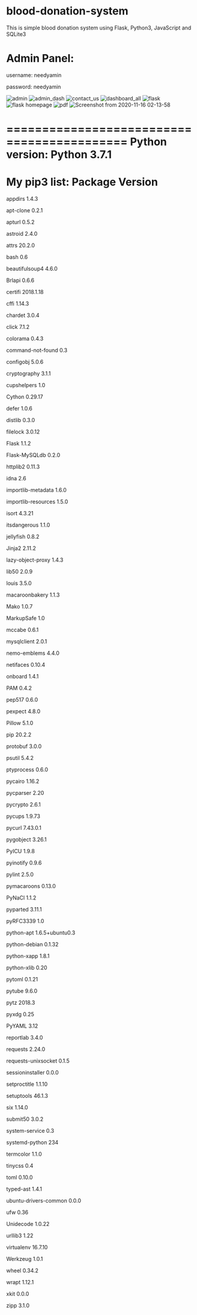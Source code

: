 # blood-donation-system
This is simple blood donation system using Flask, Python3, JavaScript and SQLite3

Admin Panel:
===========================================
username: needyamin

password: needyamin


![admin](https://user-images.githubusercontent.com/16277392/99203424-bfdaad80-27dc-11eb-8fba-0af64f6f0b18.png)
![admin_dash](https://user-images.githubusercontent.com/16277392/99203427-c10bda80-27dc-11eb-9951-d4c1bdab467b.png)
![contact_us](https://user-images.githubusercontent.com/16277392/99203430-c23d0780-27dc-11eb-83c6-aa0f3a725357.png)
![dashboard_all](https://user-images.githubusercontent.com/16277392/99203431-c36e3480-27dc-11eb-949c-5967bfba60ca.png)
![flask](https://user-images.githubusercontent.com/16277392/99203434-c406cb00-27dc-11eb-96d1-92e6d1ae0d4a.png)
![flask homepage](https://user-images.githubusercontent.com/16277392/99203435-c537f800-27dc-11eb-88cd-1e45a6dc7892.png)
![pdf](https://user-images.githubusercontent.com/16277392/99203437-c6692500-27dc-11eb-9e73-65fa6bc1210c.png)
![Screenshot from 2020-11-16 02-13-58](https://user-images.githubusercontent.com/16277392/99203439-c701bb80-27dc-11eb-9e2e-24013eac1993.png)




===========================================
Python version: Python 3.7.1
===========================================
My pip3 list:
Package               Version
===========================================
appdirs               1.4.3

apt-clone             0.2.1

apturl                0.5.2

astroid               2.4.0

attrs                 20.2.0

bash                  0.6

beautifulsoup4        4.6.0

Brlapi                0.6.6

certifi               2018.1.18

cffi                  1.14.3

chardet               3.0.4

click                 7.1.2

colorama              0.4.3

command-not-found     0.3

configobj             5.0.6

cryptography          3.1.1

cupshelpers           1.0

Cython                0.29.17

defer                 1.0.6

distlib               0.3.0

filelock              3.0.12

Flask                 1.1.2

Flask-MySQLdb         0.2.0

httplib2              0.11.3

idna                  2.6

importlib-metadata    1.6.0

importlib-resources   1.5.0

isort                 4.3.21

itsdangerous          1.1.0

jellyfish             0.8.2

Jinja2                2.11.2

lazy-object-proxy     1.4.3

lib50                 2.0.9

louis                 3.5.0

macaroonbakery        1.1.3

Mako                  1.0.7

MarkupSafe            1.0

mccabe                0.6.1

mysqlclient           2.0.1

nemo-emblems          4.4.0

netifaces             0.10.4

onboard               1.4.1

PAM                   0.4.2

pep517                0.6.0

pexpect               4.8.0

Pillow                5.1.0

pip                   20.2.2

protobuf              3.0.0

psutil                5.4.2

ptyprocess            0.6.0

pycairo               1.16.2

pycparser             2.20

pycrypto              2.6.1

pycups                1.9.73

pycurl                7.43.0.1

pygobject             3.26.1

PyICU                 1.9.8

pyinotify             0.9.6

pylint                2.5.0

pymacaroons           0.13.0

PyNaCl                1.1.2

pyparted              3.11.1

pyRFC3339             1.0

python-apt            1.6.5+ubuntu0.3

python-debian         0.1.32

python-xapp           1.8.1

python-xlib           0.20

pytoml                0.1.21

pytube                9.6.0

pytz                  2018.3

pyxdg                 0.25

PyYAML                3.12

reportlab             3.4.0

requests              2.24.0

requests-unixsocket   0.1.5

sessioninstaller      0.0.0

setproctitle          1.1.10

setuptools            46.1.3

six                   1.14.0

submit50              3.0.2

system-service        0.3

systemd-python        234

termcolor             1.1.0

tinycss               0.4

toml                  0.10.0

typed-ast             1.4.1

ubuntu-drivers-common 0.0.0

ufw                   0.36

Unidecode             1.0.22

urllib3               1.22

virtualenv            16.7.10

Werkzeug              1.0.1

wheel                 0.34.2

wrapt                 1.12.1

xkit                  0.0.0

zipp                  3.1.0


